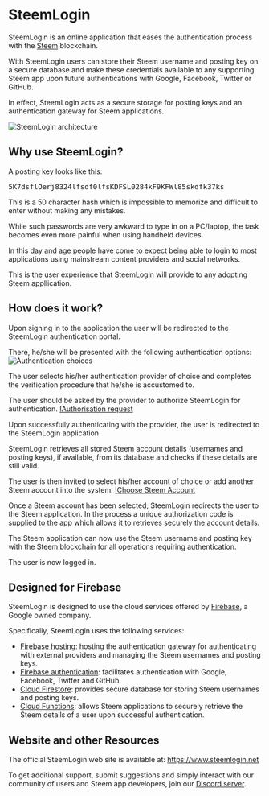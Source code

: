# SteemLogin

SteemLogin is an online application that eases the authentication process with the [Steem](https://www.steem.com) blockchain.

With SteemLogin users can store their Steem username and posting key on a secure database and make these credentials available to any supporting Steem app upon future authentications with Google, Facebook, Twitter or GitHub.

In effect, SteemLogin acts as a secure storage for posting keys and an authentication gateway for Steem applications.


![SteemLogin architecture](https://i.postimg.cc/hv46YzWL/steemlogin.png)

## Why use SteemLogin?                                                                                                                                

A posting key looks like this:

<pre>5K7dsflOerj8324lfsdf0lfsKDFSL0284kF9KFWl85skdfk37ks</pre>

This is a 50 character hash which is impossible to memorize and difficult to enter without making any mistakes.

While such passwords are very awkward to type in on a PC/laptop, the task becomes even more painful when using handheld devices.

In this day and age people have come to expect being able to login to most applications using mainstream content providers and social networks.

This is the user experience that SteemLogin will provide to any adopting Steem appllication.

## How does it work?
Upon signing in to the application the user will be redirected to the SteemLogin authentication portal.

There, he/she will be presented with the following authentication options:
![Authentication choices](https://i.postimg.cc/fbPxWdwx/Screenshot-from-2019-03-14-20-04-06.png)

The user selects his/her authentication provider of choice and completes the verification procedure that he/she is accustomed to.


The user should be asked by the provider to authorize SteemLogin for authentication.
[!Authorisation request](https://i.postimg.cc/LXg46Vq2/Screenshot-2019-03-06-14-04-05.png)

Upon successfully authenticating with the provider, the user is redirected to the SteemLogin application.

SteemLogin retrieves all stored Steem account details (usernames and posting keys), if available, from its database and checks if these details are still valid.

The user is then invited to select his/her account of choice or add another Steem account into the system.
[!Choose Steem Account](https://i.postimg.cc/sDFCQHnL/Screenshot-from-2019-03-14-20-10-08.png)

Once a Steem account has been selected, SteemLogin redirects the user to the Steem application.
In the process a unique authorization code is supplied to the app which allows it to retrieves securely the account details.

The Steem application can now use the Steem username and posting key with the Steem blockchain for all operations requiring authentication.

The user is now logged in.

## Designed for Firebase
SteemLogin is designed to use the cloud services offered by [Firebase](https://firebase.google.com), a Google owned company.

Specifically, SteemLogin uses the following services:
* [Firebase hosting](https://firebase.google.com/products/hosting/): hosting the authentication gateway for authenticating with external providers and managing the Steem usernames and posting keys.
* [Firebase authentication](https://firebase.google.com/products/auth/): facilitates authentication with Google, Facebook, Twitter and GitHub
* [Cloud Firestore](https://firebase.google.com/products/firestore/): provides secure database for storing Steem usernames and posting keys.
* [Cloud Functions](https://firebase.google.com/products/functions/): allows Steem applications to securely retrieve the Steem details of a user upon successful authentication.

## Website and other Resources
The official SteemLogin web site is available at:
https://www.steemlogin.net

To get additional support, submit suggestions and simply interact with our community of users and Steem app developers, join our [Discord server](https://discord.gg/YrU9nsX).

